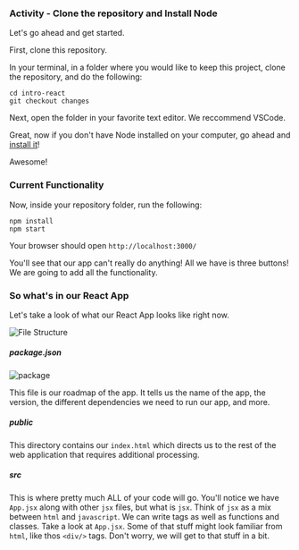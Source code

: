 ### Activity - Clone the repository and Install Node

Let's go ahead and get started.

First, clone this repository.

In your terminal, in a folder where you would like to keep this project, clone the repository, and do the following:

```
cd intro-react
git checkout changes
```

Next, open the folder in your favorite text editor. We reccommend VSCode.

Great, now if you don't have Node installed on your computer, go ahead and [install it](https://nodejs.org/en/download/)!

Awesome!

### Current Functionality 

Now, inside your repository folder, run the following:

```
npm install
npm start
```

Your browser should open `http://localhost:3000/`

You'll see that our app can't really do anything! All we have is three buttons! We are going to add all the functionality.


### So what's in our React App
Let's take a look of what our React App looks like right now.

![File Structure](https://user-images.githubusercontent.com/25253905/61294641-28e68700-a78b-11e9-9bc1-ff468312ca8b.png)


##### package.json

![package](https://user-images.githubusercontent.com/25253905/61294748-5e8b7000-a78b-11e9-9475-163d8c7bc6b3.png)

This file is our roadmap of the app. It tells us the name of the app, the version, the different dependencies we need to run our app, and more.

##### public

This directory contains our `index.html` which directs us to the rest of the web application that requires additional processing.

##### src

This is where pretty much ALL of your code will go. You'll notice we have `App.jsx` along with other `jsx` files, but what is `jsx`. Think of `jsx` as a mix between `html` and `javascript`. We can write tags as well as functions and classes. Take a look at `App.jsx`. Some of that stuff might look familiar from `html`, like thos `<div/>` tags. Don't worry, we will get to that stuff in a bit.

